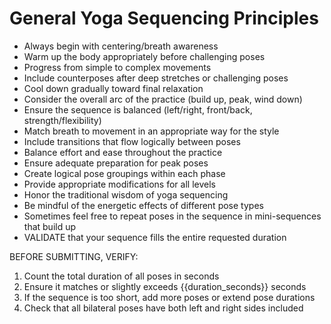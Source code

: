 # General Yoga Sequencing Principles

- Always begin with centering/breath awareness
- Warm up the body appropriately before challenging poses
- Progress from simple to complex movements
- Include counterposes after deep stretches or challenging poses
- Cool down gradually toward final relaxation
- Consider the overall arc of the practice (build up, peak, wind down)
- Ensure the sequence is balanced (left/right, front/back, strength/flexibility)
- Match breath to movement in an appropriate way for the style
- Include transitions that flow logically between poses
- Balance effort and ease throughout the practice
- Ensure adequate preparation for peak poses
- Create logical pose groupings within each phase
- Provide appropriate modifications for all levels
- Honor the traditional wisdom of yoga sequencing
- Be mindful of the energetic effects of different pose types 
- Sometimes feel free to repeat poses in the sequence in mini-sequences that build up
- VALIDATE that your sequence fills the entire requested duration

BEFORE SUBMITTING, VERIFY:
1. Count the total duration of all poses in seconds
2. Ensure it matches or slightly exceeds {{duration_seconds}} seconds
3. If the sequence is too short, add more poses or extend pose durations
4. Check that all bilateral poses have both left and right sides included